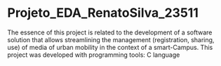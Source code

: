 # Projeto_EDA_RenatoSilva_23511
The essence of this project is related to the
development of a software solution that allows streamlining the management (registration, sharing, use) of media
of urban mobility in the context of a smart-Campus.
This project was developed with programming tools: C language
